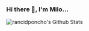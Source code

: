 ### Hi there 👋, I'm Milo...

<img align="center" alt="rancidponcho's Github Stats" src="https://github-readme-stats-rancidponcho.vercel.app/api?username=rancidponcho" />
